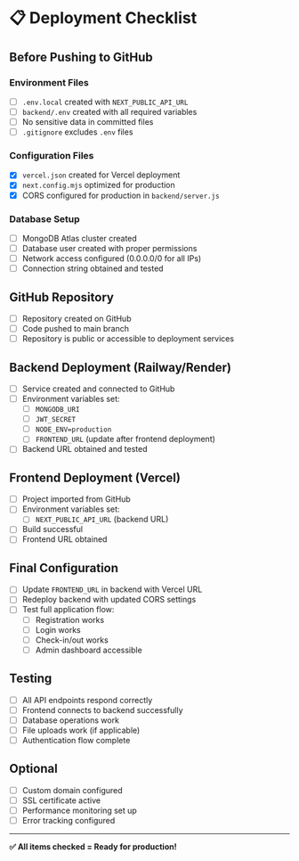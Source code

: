 # 📋 Deployment Checklist

## Before Pushing to GitHub

### Environment Files
- [ ] `.env.local` created with `NEXT_PUBLIC_API_URL`
- [ ] `backend/.env` created with all required variables
- [ ] No sensitive data in committed files
- [ ] `.gitignore` excludes `.env` files

### Configuration Files
- [x] `vercel.json` created for Vercel deployment
- [x] `next.config.mjs` optimized for production
- [x] CORS configured for production in `backend/server.js`

### Database Setup
- [ ] MongoDB Atlas cluster created
- [ ] Database user created with proper permissions
- [ ] Network access configured (0.0.0.0/0 for all IPs)
- [ ] Connection string obtained and tested

## GitHub Repository
- [ ] Repository created on GitHub
- [ ] Code pushed to main branch
- [ ] Repository is public or accessible to deployment services

## Backend Deployment (Railway/Render)
- [ ] Service created and connected to GitHub
- [ ] Environment variables set:
  - [ ] `MONGODB_URI`
  - [ ] `JWT_SECRET`
  - [ ] `NODE_ENV=production`
  - [ ] `FRONTEND_URL` (update after frontend deployment)
- [ ] Backend URL obtained and tested

## Frontend Deployment (Vercel)
- [ ] Project imported from GitHub
- [ ] Environment variables set:
  - [ ] `NEXT_PUBLIC_API_URL` (backend URL)
- [ ] Build successful
- [ ] Frontend URL obtained

## Final Configuration
- [ ] Update `FRONTEND_URL` in backend with Vercel URL
- [ ] Redeploy backend with updated CORS settings
- [ ] Test full application flow:
  - [ ] Registration works
  - [ ] Login works
  - [ ] Check-in/out works
  - [ ] Admin dashboard accessible

## Testing
- [ ] All API endpoints respond correctly
- [ ] Frontend connects to backend successfully
- [ ] Database operations work
- [ ] File uploads work (if applicable)
- [ ] Authentication flow complete

## Optional
- [ ] Custom domain configured
- [ ] SSL certificate active
- [ ] Performance monitoring set up
- [ ] Error tracking configured

---

**✅ All items checked = Ready for production!**
